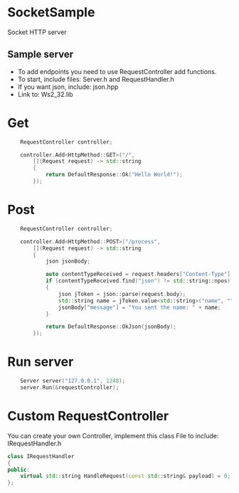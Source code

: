 # SocketSample
Socket HTTP server

## Sample server
* To add endpoints you need to use RequestController add functions.
* To start, include files: Server.h and RequestHandler.h
* If you want json, include: json.hpp
* Link to: Ws2_32.lib

# Get
```c++
	RequestController controller;

	controller.Add<HttpMethod::GET>("/",
		[](Request request) -> std::string
		{
			return DefaultResponse::Ok("Hello World!");
		});
```

# Post
```c++
	RequestController controller;

	controller.Add<HttpMethod::POST>("/process",
		[](Request request) -> std::string
		{
			json jsonBody;

			auto contentTypeReceived = request.headers["Content-Type"];
			if (contentTypeReceived.find("json") != std::string::npos)
			{
				json jToken = json::parse(request.body);
				std::string name = jToken.value<std::string>("name", "");
				jsonBody["message"] = "You sent the name: " + name;
			}

			return DefaultResponse::OkJson(jsonBody);
		});
```

# Run server
```c++
	Server server("127.0.0.1", 1248);
	server.Run(&requestController);
```

# Custom RequestController
You can create your own Controller, implement this class
File to include: IRequestHandler.h
```c++
class IRequestHandler
{
public:
	virtual std::string HandleRequest(const std::string& payload) = 0;
};
```
